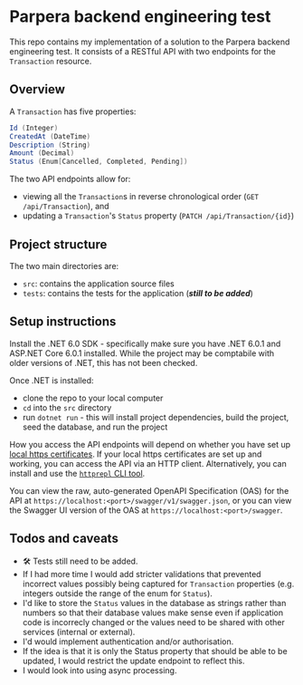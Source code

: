 # Parpera backend engineering test

This repo contains my implementation of a solution to the Parpera backend engineering test. It consists of a RESTful API with two endpoints for the `Transaction` resource.

## Overview

A `Transaction` has five properties:

```csharp
Id (Integer)
CreatedAt (DateTime)
Description (String)
Amount (Decimal)
Status (Enum[Cancelled, Completed, Pending])
```

The two API endpoints allow for:

- viewing all the `Transaction`s in reverse chronological order (`GET /api/Transaction`), and
- updating a `Transaction`'s `Status` property (`PATCH /api/Transaction/{id}`)

## Project structure

The two main directories are:

- `src`: contains the application source files
- `tests`: contains the tests for the application (**_still to be added_**)

## Setup instructions

Install the .NET 6.0 SDK - specifically make sure you have .NET 6.0.1 and ASP.NET Core 6.0.1 installed. While the project may be comptabile with older versions of .NET, this has not been checked.

Once .NET is installed:

- clone the repo to your local computer
- `cd` into the `src` directory
- run `dotnet run` - this will install project dependencies, build the project, seed the database, and run the project

How you access the API endpoints will depend on whether you have set up [local https certificates](https://docs.microsoft.com/en-us/dotnet/core/additional-tools/self-signed-certificates-guide). If your local https certificates are set up and working, you can access the API via an HTTP client. Alternatively, you can install and use the [`httprepl` CLI tool](https://docs.microsoft.com/en-us/aspnet/core/web-api/http-repl/?view=aspnetcore-6.0).

You can view the raw, auto-generated OpenAPI Specification (OAS) for the API at `https://localhost:<port>/swagger/v1/swagger.json`, or you can view the Swagger UI version of the OAS at `https://localhost:<port>/swagger`.

## Todos and caveats

- 🛠️ Tests still need to be added.
- If I had more time I would add stricter validations that prevented incorrect values possibly being captured for `Transaction` properties (e.g. integers outside the range of the enum for `Status`).
- I'd like to store the `Status` values in the database as strings rather than numbers so that their database values make sense even if application code is incorrecly changed or the values need to be shared with other services (internal or external).
- I'd would implement authentication and/or authorisation.
- If the idea is that it is only the Status property that should be able to be updated, I would restrict the update endpoint to reflect this.
- I would look into using async processing.
